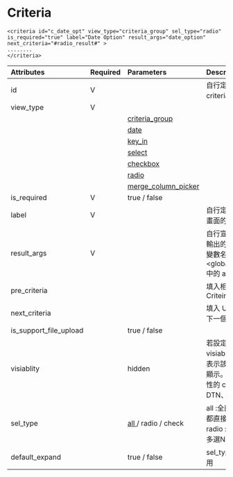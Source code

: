 # Criteria

```markup
<criteria id="c_date_opt" view_type="criteria_group" sel_type="radio" 
is_required="true" label="Date Option" result_args="date_option" 
next_criteria="#radio_result#" >
........
</criteria>
```

| Attributes | Required | Parameters | Description |
| :--- | :--- | :--- | :--- |
| id | V |  | 自行定義可識別 criteria 的 ID |
| view\_type | V |  |  |
|  |  | [criteria\_group](../criteria-group/) |  |
|  |  | [date](../date-option/) |  |
|  |  | [key\_in](../key-in/) |  |
|  |  | [select](../select/) |  |
|  |  | [checkbox](../checkbox/) |  |
|  |  | [radio](../radio-button.md) |  |
|  |  | [merge\_column\_picker](../merge_column_picker.md) |  |
| is\_required | V | true / false |  |
| label | V |  | 自行定義要顯示在UI  畫面的 Criteria 名稱 |
| result\_args | V |  | 自行宣告該 Criteria 輸出的變數名稱，該變數名稱，將對應到&lt;global\_arfs\_define&gt; 中的  arg\_name |
| pre\_criteria |  |  | 填入相依的前一個 Criteira ID |
| next\_criteria |  |  | 填入 UI 畫面要出現的下一個 Criteria ID |
| is\_support\_file\_upload |  | true / false |  |
| visiablity |  | hidden | 若設定 visiablity="hidden"，表示該 criteria 隱藏不顯示。 目前提供此屬性的 criteria 有 : DTN、WTD、MTD |
| sel\_type |  | [all ](../criteria-group/expand_or_collapse.md)/ radio / check | all :全部sub criteria 都直接出現 \(default\)        radio : 多選一                                                      check : 多選N 模式 |
| default\_expand |  | true / false | sel\_type= all 才有作用 |



